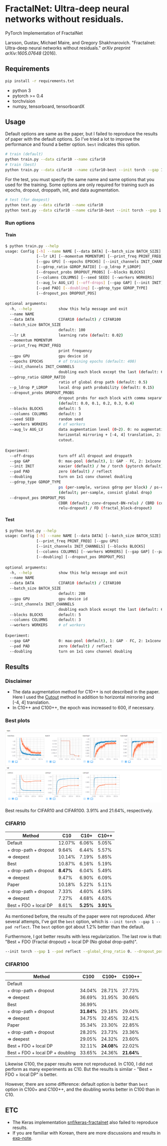 # FractalNet: Ultra-deep neural networks without residuals.

PyTorch Implementation of FractalNet

Larsson, Gustav, Michael Maire, and Gregory Shakhnarovich. "Fractalnet: Ultra-deep neural networks without residuals." *arXiv preprint arXiv:1605.07648* (2016).



## Requirements

```bash
pip install -r requirements.txt
```

- python 3
- pytorch >= 0.4
- torchvision
- numpy, tensorboard, tensorboardX



## Usage

Default options are same as the paper, but I failed to reproduce the results of paper with the default options. So I've tried a lot to improve the performance and found a better option. `best` indicates this option.

```bash
# train (default)
python train.py --data cifar10 --name cifar10
# train (best)
python train.py --data cifar10 --name cifar10-best --init torch --gap 1 --pad reflect
```

For the test, you must specify the same name and same options that you used for the training. Some options are only required for training such as epochs, dropout, droppath, init, and data augmentation.

```bash
# test (for deepest)
python test.py --data cifar10 --name cifar10
python test.py --data cifar10 --name cifar10-best --init torch --gap 1 --pad reflect
```



### Run options

#### Train

```bash
$ python train.py --help
usage: Config [-h] --name NAME [--data DATA] [--batch_size BATCH_SIZE]
              [--lr LR] [--momentum MOMENTUM] [--print_freq PRINT_FREQ]
              [--gpu GPU] [--epochs EPOCHS] [--init_channels INIT_CHANNELS]
              [--gdrop_ratio GDROP_RATIO] [--p_ldrop P_LDROP]
              [--dropout_probs DROPOUT_PROBS] [--blocks BLOCKS]
              [--columns COLUMNS] [--seed SEED] [--workers WORKERS]
              [--aug_lv AUG_LV] [--off-drops] [--gap GAP] [--init INIT]
              [--pad PAD] [--doubling] [--gdrop_type GDROP_TYPE]
              [--dropout_pos DROPOUT_POS]

optional arguments:
  -h, --help            show this help message and exit
  --name NAME
  --data DATA           CIFAR10 (default) / CIFAR100
  --batch_size BATCH_SIZE
                        default: 100
  --lr LR               learning rate (default: 0.02)
  --momentum MOMENTUM
  --print_freq PRINT_FREQ
                        print frequency
  --gpu GPU             gpu device id
  --epochs EPOCHS       # of training epochs (default: 400)
  --init_channels INIT_CHANNELS
                        doubling each block except the last (default: 64)
  --gdrop_ratio GDROP_RATIO
                        ratio of global drop path (default: 0.5)
  --p_ldrop P_LDROP     local drop path probability (default: 0.15)
  --dropout_probs DROPOUT_PROBS
                        dropout probs for each block with comma separated
                        (default: 0.0, 0.1, 0.2, 0.3, 0.4)
  --blocks BLOCKS       default: 5
  --columns COLUMNS     default: 3
  --seed SEED           random seed
  --workers WORKERS     # of workers
  --aug_lv AUG_LV       data augmentation level (0~2). 0: no augmentation, 1:
                        horizontal mirroring + [-4, 4] translation, 2: 1 +
                        cutout.

Experiment:
  --off-drops           turn off all dropout and droppath
  --gap GAP             0: max-pool (default), 1: GAP - FC, 2: 1x1conv - GAP
  --init INIT           xavier (default) / he / torch (pytorch default)
  --pad PAD             zero (default) / reflect
  --doubling            turn on 1x1 conv channel doubling
  --gdrop_type GDROP_TYPE
                        ps (per-sample, various gdrop per block) / ps-consist
                        (default; per-sample, consist global drop)
  --dropout_pos DROPOUT_POS
                        CDBR (default; conv-dropout-BN-relu) / CBRD (conv-BN-
                        relu-dropout) / FD (fractal_block-dropout)
```

#### Test

```bash
$ python test.py --help
usage: Config [-h] --name NAME [--data DATA] [--batch_size BATCH_SIZE]
              [--print_freq PRINT_FREQ] [--gpu GPU]
              [--init_channels INIT_CHANNELS] [--blocks BLOCKS]
              [--columns COLUMNS] [--workers WORKERS] [--gap GAP] [--pad PAD]
              [--doubling] [--dropout_pos DROPOUT_POS]

optional arguments:
  -h, --help            show this help message and exit
  --name NAME
  --data DATA           CIFAR10 (default) / CIFAR100
  --batch_size BATCH_SIZE
                        default: 200
  --gpu GPU             gpu device id
  --init_channels INIT_CHANNELS
                        doubling each block except the last (default: 64)
  --blocks BLOCKS       default: 5
  --columns COLUMNS     default: 3
  --workers WORKERS     # of workers

Experiment:
  --gap GAP             0: max-pool (default), 1: GAP - FC, 2: 1x1conv - GAP
  --pad PAD             zero (default) / reflect
  --doubling            turn on 1x1 conv channel doubling
```



## Results

### Disclaimer

- The data augmentation method for C10++ is not described in the paper. Here I used the [Cutout](https://arxiv.org/abs/1708.04552) method in addition to horizontal mirroring and [-4, 4] translation.
- In C10++ and C100++, the epoch was increased to 600, if necessary.

### Best plots

![best](./assets/results-bests.png)

Best results for CIFAR10 and CIFAR100. 3.91% and 21.64%, respectively.

### CIFAR10

| Method                | C10       | C10+      | C10++     |
| --------------------- | --------- | --------- | --------- |
| Default               | 12.07%    | 6.06%     | 5.05%     |
| + drop-path + dropout | 9.64%     | 6.44%     | 5.57%     |
| => deepest            | 10.14%    | 7.19%     | 5.85%     |
| Best                  | 10.87%    | 6.16%     | 5.19%     |
| + drop-path + dropout | **8.47%** | 6.04%     | 5.49%     |
| => deepest            | 9.47%     | 6.90%     | 6.09%     |
| Paper                 | 10.18%    | 5.22%     | 5.11%     |
| + drop-path + dropout | 7.33%     | 4.60%     | 4.59%     |
| => deepest            | 7.27%     | 4.68%     | 4.63%     |
| Best + FDO + local DP | 8.61%     | **5.25%** | **3.91%** |

As mentioned before, the results of the paper were not reproduced. After several attempts, I've got the `best` option, which is `--init torch --gap 1 --pad reflect`. The `best` option got about 1.2% better than the default.

Furthermore, I got better results with less regularization. The last row is that: "Best + FDO (Fractal dropout) + local DP (No global drop-path)".

```bash
--init torch --gap 1 --pad reflect --global_drop_ratio 0. --dropout_pos FD
```

### CIFAR100

| Method                              | C100       | C100+      | C100++     |
| ----------------------------------- | ---------- | ---------- | ---------- |
| Default                             |            |            |            |
| + drop-path + dropout | 34.04%     | 28.71%     | 27.73%     |
| => deepest                  | 36.69% | 31.95% | 30.66% |
| Best                                | 36.99%     |            |            |
| + drop-path + dropout | **31.84%** | 29.18%     | 29.04%     |
| => deepest                  | 34.75% | 32.45% | 32.41% |
| Paper                               | 35.34%     | 23.30%     | 22.85%     |
| + drop-path + dropout | 28.20%     | 23.73%     | 23.36%     |
| => deepest                  | 29.05%     | 24.32%     | 23.60%     |
| Best + FDO + local DP               | 32.11%     | **24.08%** | 22.02%     |
| Best + FDO + local DP + doubling    | 33.65%     | 24.36%     | **21.64%** |
Likewise C100, the paper results were not reproduced. In C100, I did not perform as many experiments as C10. But the results is similar - "Best + FDO + local DP" is better.

However, there are some difference: default option is better than `best` option in C100+ and C100++, and the doubling works better in C100 than in C10.



## ETC

- The Keras implementation [snf/keras-fractalnet](https://github.com/snf/keras-fractalnet) also failed to reproduce results.
- If you are familiar with Korean, there are more discussions and results in [exp-note](./exp-note-kor.md).